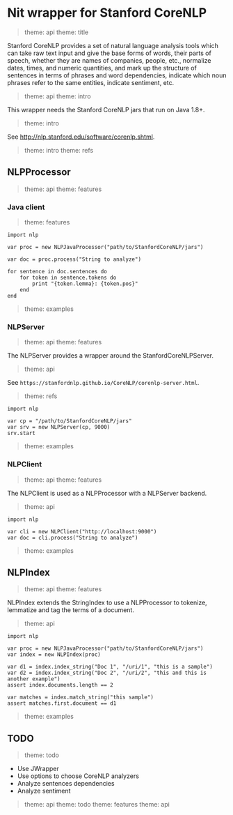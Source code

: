 # Nit wrapper for Stanford CoreNLP

> theme: api
> theme: title

Stanford CoreNLP provides a set of natural language analysis tools which can take
raw text input and give the base forms of words, their parts of speech, whether
they are names of companies, people, etc., normalize dates, times, and numeric
quantities, and mark up the structure of sentences in terms of phrases and word
dependencies, indicate which noun phrases refer to the same entities, indicate
sentiment, etc.

> theme: api
> theme: intro

This wrapper needs the Stanford CoreNLP jars that run on Java 1.8+.

> theme: intro

See http://nlp.stanford.edu/software/corenlp.shtml.

> theme: intro
> theme: refs

## NLPProcessor

> theme: api
> theme: features

### Java client

> theme: features

~~~nit
import nlp

var proc = new NLPJavaProcessor("path/to/StanfordCoreNLP/jars")

var doc = proc.process("String to analyze")

for sentence in doc.sentences do
	for token in sentence.tokens do
		print "{token.lemma}: {token.pos}"
	end
end
~~~

> theme: examples

### NLPServer

> theme: api
> theme: features

The NLPServer provides a wrapper around the StanfordCoreNLPServer.

> theme: api

See `https://stanfordnlp.github.io/CoreNLP/corenlp-server.html`.

> theme: refs

~~~nit
import nlp

var cp = "/path/to/StanfordCoreNLP/jars"
var srv = new NLPServer(cp, 9000)
srv.start
~~~

> theme: examples

### NLPClient

> theme: api
> theme: features

The NLPClient is used as a NLPProcessor with a NLPServer backend.

> theme: api

~~~nit
import nlp

var cli = new NLPClient("http://localhost:9000")
var doc = cli.process("String to analyze")
~~~

> theme: examples

## NLPIndex

> theme: api
> theme: features

NLPIndex extends the StringIndex to use a NLPProcessor to tokenize, lemmatize and
tag the terms of a document.

> theme: api

~~~nit
import nlp

var proc = new NLPJavaProcessor("path/to/StanfordCoreNLP/jars")
var index = new NLPIndex(proc)

var d1 = index.index_string("Doc 1", "/uri/1", "this is a sample")
var d2 = index.index_string("Doc 2", "/uri/2", "this and this is another example")
assert index.documents.length == 2

var matches = index.match_string("this sample")
assert matches.first.document == d1
~~~

> theme: examples

## TODO

> theme: todo

* Use JWrapper
* Use options to choose CoreNLP analyzers
* Analyze sentences dependencies
* Analyze sentiment

> theme: api
> theme: todo
> theme: features
> theme: api

